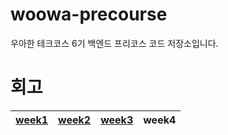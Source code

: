 # woowa-precourse
우아한 테크코스 6기 백엔드 프리코스 코드 저장소입니다.

# 회고
|[week1](https://oxdjww.tistory.com/entry/%EC%9A%B0%EC%95%84%ED%95%9C-%ED%85%8C%ED%81%AC%EC%BD%94%EC%8A%A4-6%EA%B8%B0-%ED%94%84%EB%A6%AC%EC%BD%94%EC%8A%A4-1%EC%A3%BC%EC%B0%A8-%ED%9A%8C%EA%B3%A0)|[week2](https://oxdjww.tistory.com/entry/%EC%9A%B0%EC%95%84%ED%95%9C-%ED%85%8C%ED%81%AC%EC%BD%94%EC%8A%A4-6%EA%B8%B0-%ED%94%84%EB%A6%AC%EC%BD%94%EC%8A%A4-2%EC%A3%BC%EC%B0%A8-%ED%9A%8C%EA%B3%A0)|[week3](https://oxdjww.tistory.com/entry/%EC%9A%B0%EC%95%84%ED%95%9C-%ED%85%8C%ED%81%AC%EC%BD%94%EC%8A%A4-6%EA%B8%B0-%ED%94%84%EB%A6%AC%EC%BD%94%EC%8A%A4-3%EC%A3%BC%EC%B0%A8-%ED%9A%8C%EA%B3%A0)|week4|
|:---:|:---:|:---:|:---:|
